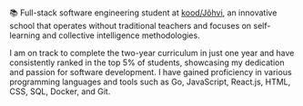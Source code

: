 📚 Full-stack software engineering student at [kood/Jõhvi](https://kood.tech), an innovative school that operates without traditional teachers and focuses on self-learning and collective intelligence methodologies.


I am on track to complete the two-year curriculum in just one year and have consistently ranked in the top 5% of students, showcasing my dedication and passion for software development. 
I have gained proficiency in various programming languages and tools such as Go, JavaScript, React.js, HTML, CSS, SQL, Docker, and Git.
